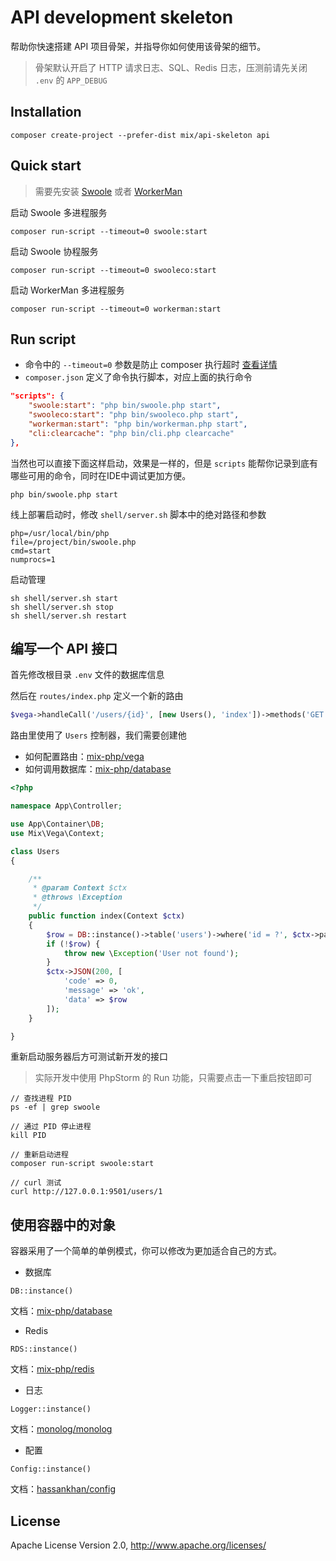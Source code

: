# API development skeleton

帮助你快速搭建 API 项目骨架，并指导你如何使用该骨架的细节。

> 骨架默认开启了 HTTP 请求日志、SQL、Redis 日志，压测前请先关闭 `.env` 的 `APP_DEBUG`

## Installation

```
composer create-project --prefer-dist mix/api-skeleton api
```

## Quick start

> 需要先安装 [Swoole](https://wiki.swoole.com/#/environment) 或者 [WorkerMan](http://doc.workerman.net/install/requirement.html)

启动 Swoole 多进程服务

```
composer run-script --timeout=0 swoole:start
```

启动 Swoole 协程服务

```
composer run-script --timeout=0 swooleco:start
```

启动 WorkerMan 多进程服务

```
composer run-script --timeout=0 workerman:start
```

## Run script

- 命令中的 `--timeout=0` 参数是防止 composer 执行超时 [查看详情](https://getcomposer.org/doc/06-config.md#process-timeout)
- `composer.json` 定义了命令执行脚本，对应上面的执行命令

```json
"scripts": {
    "swoole:start": "php bin/swoole.php start",
    "swooleco:start": "php bin/swooleco.php start",
    "workerman:start": "php bin/workerman.php start",
    "cli:clearcache": "php bin/cli.php clearcache"
},
```

当然也可以直接下面这样启动，效果是一样的，但是 `scripts` 能帮你记录到底有哪些可用的命令，同时在IDE中调试更加方便。

```
php bin/swoole.php start
```

线上部署启动时，修改 `shell/server.sh` 脚本中的绝对路径和参数

```
php=/usr/local/bin/php
file=/project/bin/swoole.php
cmd=start
numprocs=1
```

启动管理

```
sh shell/server.sh start
sh shell/server.sh stop
sh shell/server.sh restart
```

## 编写一个 API 接口

首先修改根目录 `.env` 文件的数据库信息

然后在 `routes/index.php` 定义一个新的路由

```php
$vega->handleCall('/users/{id}', [new Users(), 'index'])->methods('GET');
```

路由里使用了 `Users` 控制器，我们需要创建他

- 如何配置路由：[mix-php/vega](https://github.com/mix-php/vega#readme)
- 如何调用数据库：[mix-php/database](https://github.com/mix-php/database#readme)

```php
<?php

namespace App\Controller;

use App\Container\DB;
use Mix\Vega\Context;

class Users
{

    /**
     * @param Context $ctx
     * @throws \Exception
     */
    public function index(Context $ctx)
    {
        $row = DB::instance()->table('users')->where('id = ?', $ctx->param('id'))->first();
        if (!$row) {
            throw new \Exception('User not found');
        }
        $ctx->JSON(200, [
            'code' => 0,
            'message' => 'ok',
            'data' => $row
        ]);
    }

}
```

重新启动服务器后方可测试新开发的接口

> 实际开发中使用 PhpStorm 的 Run 功能，只需要点击一下重启按钮即可

```
// 查找进程 PID
ps -ef | grep swoole

// 通过 PID 停止进程
kill PID

// 重新启动进程
composer run-script swoole:start

// curl 测试
curl http://127.0.0.1:9501/users/1
```

## 使用容器中的对象

容器采用了一个简单的单例模式，你可以修改为更加适合自己的方式。

- 数据库

```
DB::instance()
```

文档：[mix-php/database](https://github.com/mix-php/database#readme)

- Redis

```
RDS::instance()
```

文档：[mix-php/redis](https://github.com/mix-php/redis#readme)

- 日志

```
Logger::instance()
```

文档：[monolog/monolog](https://seldaek.github.io/monolog/doc/01-usage.html)

- 配置

```
Config::instance()
```

文档：[hassankhan/config](https://github.com/hassankhan/config#getting-values)

## License

Apache License Version 2.0, http://www.apache.org/licenses/
